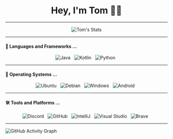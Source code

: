 <h1 align="center">Hey, I'm Tom 👩‍💻</h1>


<hr>

<p align="center">
    <img src="https://github-readme-stats.vercel.app/api?username=TominoLP&show_icons=true&theme=codeSTACKr&count_private=true&include_all_commits=true&custom_title=Stats&hide=issues,stars" alt="Tom's Stats"/>

<hr>

<h4>🔭  Languages and Frameworks ...</h4>

<p align="center">
    <img src="https://img.shields.io/badge/Java-ED8B00?style=for-the-badge&logo=java&logoColor=white" alt="Java">&nbsp;&nbsp;
    <img src="https://img.shields.io/badge/Kotlin-0095D5?&style=for-the-badge&logo=kotlin&logoColor=white" alt="Kotlin">&nbsp;&nbsp;
    <img src="https://img.shields.io/badge/Python-16B800?&style=for-the-badge&logo=python&logoColor=white" alt="Python">&nbsp;&nbsp;
</p>

<hr>

<h4>🌱  Operating Systems ...</h4>

<p align="center">
    <img src="https://img.shields.io/badge/Ubuntu-E95420?style=for-the-badge&logo=ubuntu&logoColor=white" alt="Ubuntu">&nbsp;&nbsp;
    <img src="https://img.shields.io/badge/Debian-A81D33?style=for-the-badge&logo=debian&logoColor=white" alt="Debian">&nbsp;&nbsp;
    <img src="https://img.shields.io/badge/Windows-0078D6?style=for-the-badge&logo=windows&logoColor=white" alt="Windows">&nbsp;&nbsp;
    <img src="https://img.shields.io/badge/Android-3DDC84?style=for-the-badge&logo=android&logoColor=white" alt="Android">&nbsp;&nbsp;
</p>

<hr>

<h4>🛠️ Tools and Platforms ...</h4>
<p align="center">
    <img src="https://img.shields.io/badge/Discord-7289DA?style=for-the-badge&logo=discord&logoColor=white" alt="Discord">&nbsp;&nbsp;    
    <img src="https://img.shields.io/badge/GitHub-100000?style=for-the-badge&logo=github&logoColor=white" alt="GitHub">&nbsp;&nbsp;    
    <img src="https://img.shields.io/badge/IntelliJ_IDEA-000000.svg?style=for-the-badge&logo=intellij-idea&logoColor=white" alt="IntelliJ">&nbsp;&nbsp;
    <img src="https://img.shields.io/badge/Visual_Studio-5C2D91?style=for-the-badge&logo=visual%20studio&logoColor=white" alt="Visual Studio">&nbsp;&nbsp;
    <img src="https://img.shields.io/badge/Brave-FF1B2D?style=for-the-badge&logo=Brave&logoColor=white" alt="Brave">&nbsp;&nbsp;
</p>

<hr>

![GitHub Activity Graph](https://activity-graph.herokuapp.com/graph?username=TominoLP&area=true&hide_border=true&theme=gotham)

